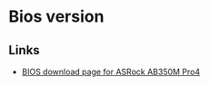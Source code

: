 # Bios version

## Links

* [BIOS download page for ASRock AB350M Pro4](https://www.asrock.com/MB/AMD/AB350M%20Pro4/index.asp#BIOS)
